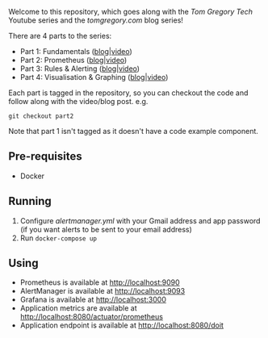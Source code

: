 Welcome to this repository, which goes along with the *Tom Gregory Tech* Youtube series
and the *tomgregory.com* blog series!

There are 4 parts to the series:

* Part 1: Fundamentals ([blog](https://tomgregory.com/monitoring-a-spring-boot-application-part-1-fundamentals/)|[video](https://www.youtube.com/watch?v=YKT-bypm1wc&t=135s_))
* Part 2: Prometheus ([blog](https://tomgregory.com/monitoring-a-spring-boot-application-part-2-prometheus/)|[video](https://www.youtube.com/watch?v=PFVEFs1r0Is&t=416s))
* Part 3: Rules & Alerting ([blog](https://tomgregory.com/monitoring-a-spring-boot-application-part-3-rules-and-alerting/)|[video](https://www.youtube.com/watch?v=se0YVsAYnAM))
* Part 4: Visualisation & Graphing ([blog](https://tomgregory.com/monitoring-a-spring-boot-application-part-4-visualisation-and-graphing/)|[video](https://youtu.be/_6R1VssiCg8))

Each part is tagged in the repository, so you can checkout the code and follow
along with the video/blog post. e.g.

`git checkout part2`

Note that part 1 isn't tagged as it doesn't have a code example component.

## Pre-requisites

* Docker

## Running

1. Configure *alertmanager.yml* with your Gmail address and app
password (if you want alerts to be sent to your email address)
1. Run `docker-compose up`

## Using

* Prometheus is available at [http://localhost:9090](http://localhost:9090)
* AlertManager is available at [http://localhost:9093](http://localhost:9093)
* Grafana is available at [http://localhost:3000](http://localhost:3000)
* Application metrics are available at [http://localhost:8080/actuator/prometheus](http://localhost:8080/actuator/prometheus)
* Application endpoint is available at [http://localhost:8080/doit](http://localhost:8080/doit)


